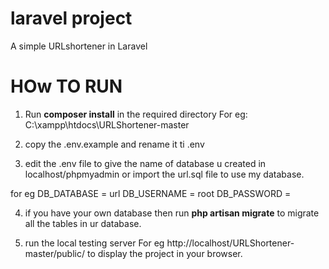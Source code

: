 # laravel project

A simple URLshortener in Laravel

# HOw TO RUN

1. Run
**composer install**
in the required directory
For eg: C:\xampp\htdocs\URLShortener-master

2. copy the .env.example and rename it ti .env

3. edit the .env file to give the name of database u created in localhost/phpmyadmin
       or import the url.sql file to use my database.
       
for eg DB_DATABASE = url
       DB_USERNAME = root
       DB_PASSWORD =
       
4. if you have your own database then run
      **php artisan migrate**
   to migrate all the tables in ur database.

5. run the local testing server
    For eg http://localhost/URLShortener-master/public/
   to display the project in your browser.
  

